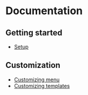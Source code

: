 # Documentation

## Getting started
* [Setup](setup.md)

## Customization
* [Customizing menu](customizing-menu.md)
* [Customizing templates](customizing-templates.md)
